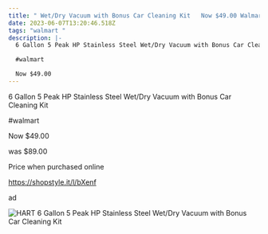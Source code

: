 ```yaml
---
title: " Wet/Dry Vacuum with Bonus Car Cleaning Kit   Now $49.00 Walmart "
date: 2023-06-07T13:20:46.518Z
tags: "walmart "
description: |-
  6 Gallon 5 Peak HP Stainless Steel Wet/Dry Vacuum with Bonus Car Cleaning Kit

  #walmart

  Now $49.00
---
```

<!--StartFragment--> 

<!--StartFragment-->

6 Gallon 5 Peak HP Stainless Steel Wet/Dry Vacuum with Bonus Car Cleaning Kit

\#walmart

Now $49.00

was $89.00

Price when purchased online

https://shopstyle.it/l/bXenf

ad

<!--EndFragment-->

![HART 6 Gallon 5 Peak HP Stainless Steel Wet/Dry Vacuum with Bonus Car Cleaning Kit](https://i5.walmartimages.com/asr/58684124-31e6-4b70-8ba6-13e46e09a876.ca302e534ad98ffb3516a8ae428313c9.jpeg?odnHeight=612&odnWidth=612&odnBg=FFFFFF)

<!--EndFragment-->